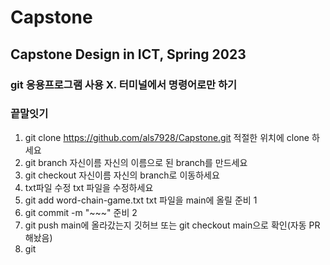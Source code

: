 # Capstone
Capstone Design in ICT, Spring 2023
---
### git 응용프로그램 사용 X. 터미널에서 명령어로만 하기
### 끝말잇기
1. git clone https://github.com/als7928/Capstone.git
   적절한 위치에 clone 하세요
2. git branch 자신이름
   자신의 이름으로 된 branch를 만드세요
3. git checkout 자신이름
   자신의 branch로 이동하세요
4. txt파일 수정
   txt 파일을 수정하세요
5. git add word-chain-game.txt
   txt 파일을 main에 올릴 준비 1
6. git commit -m "~~~"
   준비 2
7. git push
   main에 올라갔는지 깃허브 또는 git checkout main으로 확인(자동 PR 해놨음)
8. git 